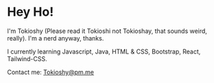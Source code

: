 # Hey Ho!

I'm Tokioshy (Please read it Tokioshi not Tokioshay, that sounds weird, really). I'm a nerd anyway, thanks.

I currently learning Javascript, Java, HTML & CSS, Bootstrap, React, Tailwind-CSS.

Contact me: Tokioshy@pm.me
